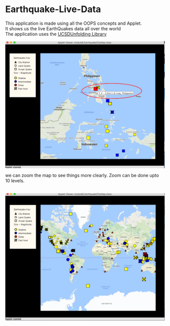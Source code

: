 # Earthquake-Live-Data
This application is made using all the OOPS concepts and Applet. <br>
It shows us the live EarthQuakes data all over the world <br>
The application uses the <a href="http://unfoldingmaps.org/javadoc/index.html"> UCSDUnfolding Library  </a>


<img src="/images/livequake.png" align="middle"> <br/>


we can zoom the map to see things more clearly.
Zoom can be done upto 10 levels.<br/><br/>

<img src="/images/map.png" align="middle">

